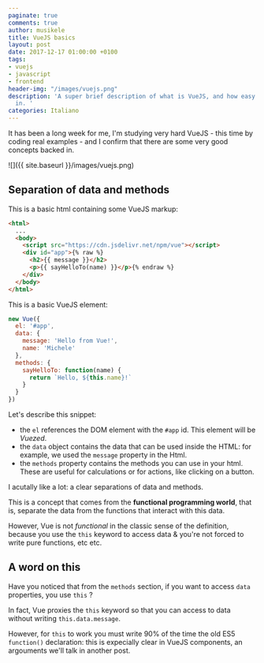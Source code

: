 ```yaml
---
paginate: true
comments: true
author: musikele
title: VueJS basics
layout: post
date: 2017-12-17 01:00:00 +0100
tags:
- vuejs
- javascript
- frontend
header-img: "/images/vuejs.png"
description: 'A super brief description of what is VueJS, and how easy it is to get
  in. '
categories: Italiano
---
```

It has been a long week for me, I'm studying very hard VueJS - this time by coding real examples - and I confirm that there are some very good concepts backed in.

![]({{ site.baseurl }}/images/vuejs.png)

## Separation of data and methods

This is a basic html containing some VueJS markup:

```html
<html>
  ...
  <body>
  	<script src="https://cdn.jsdelivr.net/npm/vue"></script>
  	<div id="app">{% raw %}
  	  <h2>{{ message }}</h2>
      <p>{{ sayHelloTo(name) }}</p>{% endraw %}
  	</div>
  </body>
</html>
```

This is a basic VueJS element:

```javascript
new Vue({
  el: '#app',
  data: {
    message: 'Hello from Vue!',
    name: 'Michele'
  },
  methods: {
    sayHelloTo: function(name) {
      return `Hello, ${this.name}!`
    }
  }
})
```

Let's describe this snippet:

* the `el` references the DOM element with the `#app` id. This element will be _Vuezed_.
* the `data` object contains the data that can be used inside the HTML: for example, we used the `message` property in the Html.
* the `methods` property contains the methods you can use in your html. These are useful for calculations or for actions, like clicking on a button.

I acutally like a lot: a clear separations of data and methods.

This is a concept that comes from the **functional programming world**, that is, separate the data from the functions that interact with this data.

However, Vue is not _functional_ in the classic sense of the definition, because you use the `this` keyword to access data & you're not forced to write pure functions, etc etc.

## A word on this

Have you noticed that from the `methods` section,  if you want to access `data` properties, you use `this` ?

In fact, Vue proxies the `this` keyword so that you can access to data without writing `this.data.message`.

However, for `this` to work you must write 90% of the time the old ES5 `function()` declaration: this is expecially clear in VueJS components, an argouments we'll talk in another post.
